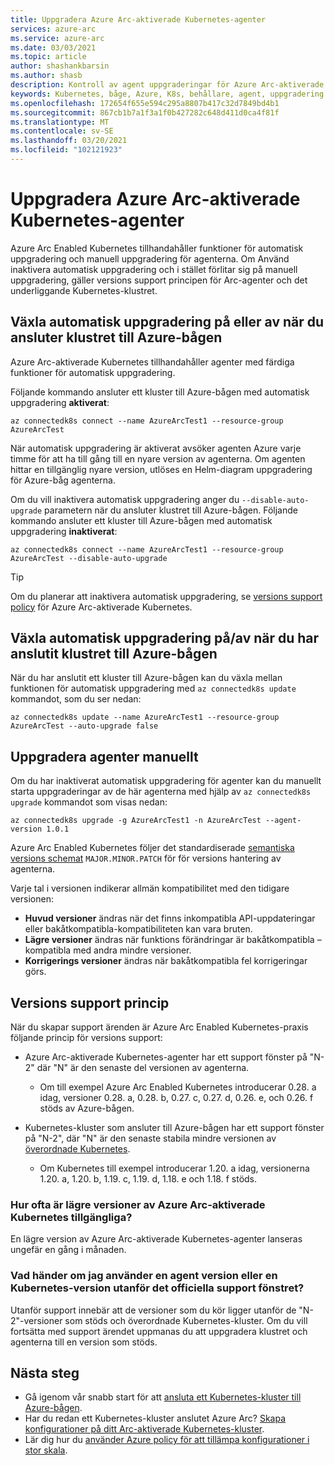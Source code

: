 ```yaml
---
title: Uppgradera Azure Arc-aktiverade Kubernetes-agenter
services: azure-arc
ms.service: azure-arc
ms.date: 03/03/2021
ms.topic: article
author: shashankbarsin
ms.author: shasb
description: Kontroll av agent uppgraderingar för Azure Arc-aktiverade Kubernetes
keywords: Kubernetes, båge, Azure, K8s, behållare, agent, uppgradering
ms.openlocfilehash: 172654f655e594c295a8807b417c32d7849bd4b1
ms.sourcegitcommit: 867cb1b7a1f3a1f0b427282c648d411d0ca4f81f
ms.translationtype: MT
ms.contentlocale: sv-SE
ms.lasthandoff: 03/20/2021
ms.locfileid: "102121923"
---
```

# <a name="upgrading-azure-arc-enabled-kubernetes-agents"></a>Uppgradera Azure Arc-aktiverade Kubernetes-agenter

Azure Arc Enabled Kubernetes tillhandahåller funktioner för automatisk uppgradering och manuell uppgradering för agenterna. Om Använd inaktivera automatisk uppgradering och i stället förlitar sig på manuell uppgradering, gäller versions support principen för Arc-agenter och det underliggande Kubernetes-klustret.

## <a name="toggle-auto-upgrade-on-or-off-when-connecting-cluster-to-azure-arc"></a>Växla automatisk uppgradering på eller av när du ansluter klustret till Azure-bågen

Azure Arc-aktiverade Kubernetes tillhandahåller agenter med färdiga funktioner för automatisk uppgradering.

Följande kommando ansluter ett kluster till Azure-bågen med automatisk uppgradering **aktiverat**:

```console
az connectedk8s connect --name AzureArcTest1 --resource-group AzureArcTest
```

När automatisk uppgradering är aktiverat avsöker agenten Azure varje timme för att ha till gång till en nyare version av agenterna. Om agenten hittar en tillgänglig nyare version, utlöses en Helm-diagram uppgradering för Azure-båg agenterna.

Om du vill inaktivera automatisk uppgradering anger du `--disable-auto-upgrade` parametern när du ansluter klustret till Azure-bågen. Följande kommando ansluter ett kluster till Azure-bågen med automatisk uppgradering **inaktiverat**:

```console
az connectedk8s connect --name AzureArcTest1 --resource-group AzureArcTest --disable-auto-upgrade
```

> [!TIP]
> Om du planerar att inaktivera automatisk uppgradering, se [versions support policy](#version-support-policy) för Azure Arc-aktiverade Kubernetes.

## <a name="toggle-auto-upgrade-onoff-after-connecting-cluster-to-azure-arc"></a>Växla automatisk uppgradering på/av när du har anslutit klustret till Azure-bågen

När du har anslutit ett kluster till Azure-bågen kan du växla mellan funktionen för automatisk uppgradering med `az connectedk8s update` kommandot, som du ser nedan:

```console
az connectedk8s update --name AzureArcTest1 --resource-group AzureArcTest --auto-upgrade false
```

## <a name="manually-upgrade-agents"></a>Uppgradera agenter manuellt

Om du har inaktiverat automatisk uppgradering för agenter kan du manuellt starta uppgraderingar av de här agenterna med hjälp av `az connectedk8s upgrade` kommandot som visas nedan:

```console
az connectedk8s upgrade -g AzureArcTest1 -n AzureArcTest --agent-version 1.0.1
```

Azure Arc Enabled Kubernetes följer det standardiserade [semantiska versions schemat](https://semver.org/) `MAJOR.MINOR.PATCH` för för versions hantering av agenterna. 

Varje tal i versionen indikerar allmän kompatibilitet med den tidigare versionen:

* **Huvud versioner** ändras när det finns inkompatibla API-uppdateringar eller bakåtkompatibla-kompatibiliteten kan vara bruten.
* **Lägre versioner** ändras när funktions förändringar är bakåtkompatibla – kompatibla med andra mindre versioner.
* **Korrigerings versioner** ändras när bakåtkompatibla fel korrigeringar görs.

## <a name="version-support-policy"></a>Versions support princip

När du skapar support ärenden är Azure Arc Enabled Kubernetes-praxis följande princip för versions support:

* Azure Arc-aktiverade Kubernetes-agenter har ett support fönster på "N-2" där "N" är den senaste del versionen av agenterna. 
  * Om till exempel Azure Arc Enabled Kubernetes introducerar 0.28. a idag, versioner 0.28. a, 0.28. b, 0.27. c, 0.27. d, 0.26. e, och 0.26. f stöds av Azure-bågen.

* Kubernetes-kluster som ansluter till Azure-bågen har ett support fönster på "N-2", där "N" är den senaste stabila mindre versionen av [överordnade Kubernetes](https://github.com/kubernetes/kubernetes/releases). 
  * Om Kubernetes till exempel introducerar 1.20. a idag, versionerna 1.20. a, 1.20. b, 1.19. c, 1.19. d, 1.18. e och 1.18. f stöds.

### <a name="how-often-are-minor-version-releases-of-azure-arc-enabled-kubernetes-available"></a>Hur ofta är lägre versioner av Azure Arc-aktiverade Kubernetes tillgängliga?

En lägre version av Azure Arc-aktiverade Kubernetes-agenter lanseras ungefär en gång i månaden.

### <a name="what-happens-if-im-using-an-agent-version-or-a-kubernetes-version-outside-the-official-support-window"></a>Vad händer om jag använder en agent version eller en Kubernetes-version utanför det officiella support fönstret?

Utanför support innebär att de versioner som du kör ligger utanför de "N-2"-versioner som stöds och överordnade Kubernetes-kluster. Om du vill fortsätta med support ärendet uppmanas du att uppgradera klustret och agenterna till en version som stöds.

## <a name="next-steps"></a>Nästa steg

* Gå igenom vår snabb start för att [ansluta ett Kubernetes-kluster till Azure-bågen](./connect-cluster.md).
* Har du redan ett Kubernetes-kluster anslutet Azure Arc? [Skapa konfigurationer på ditt Arc-aktiverade Kubernetes-kluster](./use-gitops-connected-cluster.md).
* Lär dig hur du [använder Azure policy för att tillämpa konfigurationer i stor skala](./use-azure-policy.md).